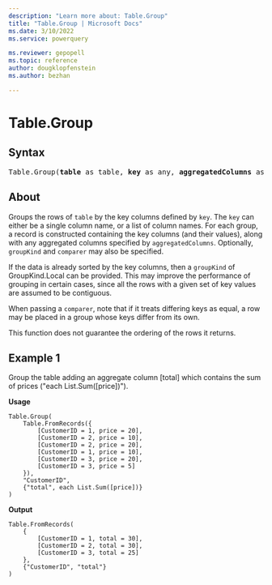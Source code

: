 ```yaml
---
description: "Learn more about: Table.Group"
title: "Table.Group | Microsoft Docs"
ms.date: 3/10/2022
ms.service: powerquery

ms.reviewer: gepopell
ms.topic: reference
author: dougklopfenstein
ms.author: bezhan

---
```

# Table.Group

## Syntax

<pre>
Table.Group(<b>table</b> as table, <b>key</b> as any, <b>aggregatedColumns</b> as list, optional <b>groupKind</b> as nullable number, optional <b>comparer</b> as nullable function) as table
</pre>
  
## About

Groups the rows of `table` by the key columns defined by `key`. The `key` can either be a single column name, or a list of column names. For each group, a record is constructed containing the key columns (and their values), along with any aggregated columns specified by `aggregatedColumns`. Optionally, `groupKind` and `comparer` may also be specified.

If the data is already sorted by the key columns, then a `groupKind` of GroupKind.Local can be provided. This may improve the performance of grouping in certain cases, since all the rows with a given set of key values are assumed to be contiguous.

When passing a `comparer`, note that if it treats differing keys as equal, a row may be placed in a group whose keys differ from its own.

This function does not guarantee the ordering of the rows it returns.

## Example 1

Group the table adding an aggregate column [total] which contains the sum of prices ("each List.Sum([price])").

**Usage**

```powerquery-m
Table.Group(
    Table.FromRecords({
        [CustomerID = 1, price = 20],
        [CustomerID = 2, price = 10],
        [CustomerID = 2, price = 20],
        [CustomerID = 1, price = 10],
        [CustomerID = 3, price = 20],
        [CustomerID = 3, price = 5]
    }),
    "CustomerID",
    {"total", each List.Sum([price])}
)
```

**Output**

```powerquery-m
Table.FromRecords(
    {
        [CustomerID = 1, total = 30],
        [CustomerID = 2, total = 30],
        [CustomerID = 3, total = 25]
    },
    {"CustomerID", "total"}
)
```
